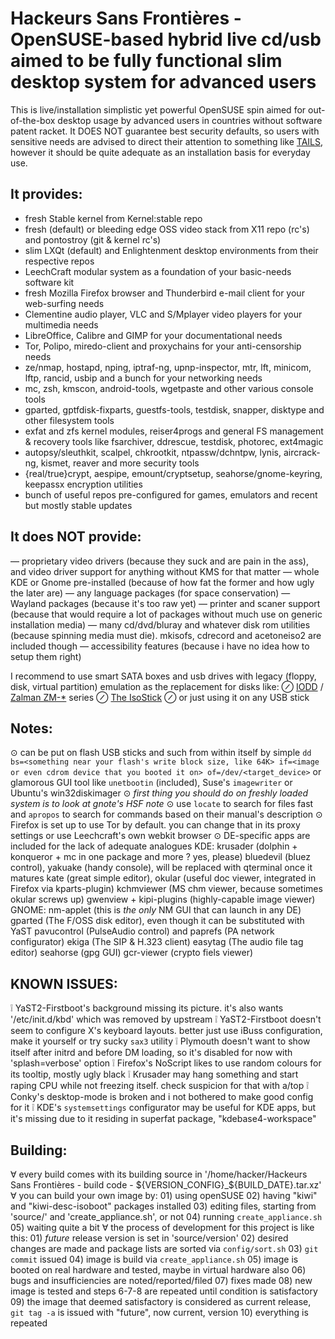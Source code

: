 ﻿Hackeurs Sans Frontières - OpenSUSE-based hybrid live cd/usb aimed to be fully functional slim desktop system for advanced users
================================================================================================================================

This is live/installation simplistic yet powerful OpenSUSE spin aimed for out-of-the-box desktop usage by advanced users in countries without software patent racket.
It DOES NOT guarantee best security defaults, so users with sensitive needs are advised to direct their attention to something like [TAILS](https://tails.boum.org), however it should be quite adequate as an installation basis for everyday use.

It provides:
------------
* fresh Stable kernel from Kernel:stable repo
* fresh (default) or bleeding edge OSS video stack from X11 repo (rc's) and pontostroy (git & kernel rc's)
* slim LXQt (default) and Enlightenment desktop environments from their respective repos
* LeechCraft modular system as a foundation of your basic-needs software kit
* fresh Mozilla Firefox browser and Thunderbird e-mail client for your web-surfing needs
* Clementine audio player, VLC and S/Mplayer video players for your multimedia needs
* LibreOffice, Calibre and GIMP for your documentational needs
* Tor, Polipo, miredo-client and proxychains for your anti-censorship needs
* ze/nmap, hostapd, nping, iptraf-ng, upnp-inspector, mtr, lft, minicom, lftp, rancid, usbip and a bunch for your networking needs
* mc, zsh, kmscon, android-tools, wgetpaste and other various console tools
* gparted, gptfdisk-fixparts, guestfs-tools, testdisk, snapper, disktype and other filesystem tools
* exfat and zfs kernel modules, reiser4progs and general FS management & recovery tools like fsarchiver, ddrescue, testdisk, photorec, ext4magic
* autopsy/sleuthkit, scalpel, chkrootkit, ntpassw/dchntpw, lynis, aircrack-ng, kismet, reaver and more security tools
* {real/true}crypt, aespipe, emount/cryptsetup, seahorse/gnome-keyring, keepassx encryption utilities
* bunch of useful repos pre-configured for games, emulators and recent but mostly stable updates

It does NOT provide:
--------------------
— proprietary video drivers (because they suck and are pain in the ass), and video driver support for anything without KMS for that matter
— whole KDE or Gnome pre-installed (because of how fat the former and how ugly the later are)
— any language packages (for space conservation)
— Wayland packages (because it's too raw yet)
— printer and scaner support (because that would require a lot of packages without much use on generic installation media)
— many cd/dvd/bluray and whatever disk rom utilities (because spinning media must die). mkisofs, cdrecord and acetoneiso2 are included though
— accessibility features (because i have no idea how to setup them right)

I recommend to use smart SATA boxes and usb drives with legacy (floppy, disk, virtual partition) emulation as the replacement for disks like:
⊘ [IODD](www.iodd.co.kr) / [Zalman ZM-*](www.zalman.com/global/product/CategorySecond_Pic.php) series
⊘ [The IsoStick](isostick.com)
⊘ or just using it on any USB stick

Notes:
------
⊙ can be put on flash USB sticks and such from within itself by
	simple `dd bs=<something near your flash's write block size, like 64K> if=<image or even cdrom device that you booted it on> of=/dev/<target_device>`
	or glamorous GUI tool like `unetbootin` (included), Suse's `imagewriter` or Ubuntu's win32diskimager
⊙ *first thing you should do on freshly loaded system is to look at gnote's HSF note*
⊙ use `locate` to search for files fast and `apropos` to search for commands based on their manual's description
⊙ Firefox is set up to use Tor by default. you can change that in its proxy settings or use Leechcraft's own webkit browser
⊙ DE-specific apps are included for the lack of adequate analogues
	KDE: 	krusader (dolphin + konqueror + mc in one package and more ? yes, please)
		bluedevil (bluez control),
		yakuake (handy console), will be replaced with qterminal once it matures
		kate (great simple editor),
		okular (useful doc viewer, integrated in Firefox via kparts-plugin)
		kchmviewer (MS chm viewer, because sometimes okular screws up)
		gwenview + kipi-plugins (highly-capable image viewer)
	GNOME: 	nm-applet (this is _the only_ NM GUI that can launch in any DE)
		gparted (The F/OSS disk editor), even though it can be substituted with YaST
		pavucontrol (PulseAudio control) and paprefs (PA network configurator)
		ekiga (The SIP & H.323 client)
		easytag (The audio file tag editor)
		seahorse (gpg GUI)
		gcr-viewer (crypto fiels viewer)

KNOWN ISSUES:
-------------
❕ YaST2-Firstboot's background missing its picture. it's also wants '/etc/init.d/kbd' which was removed by upstream
❕ YaST2-Firstboot doesn't seem to configure X's keyboard layouts. better just use iBuss configuration, make it yourself or try sucky `sax3` utility
❕ Plymouth doesn't want to show itself after initrd and before DM loading, so it's disabled for now with 'splash=verbose' option
❕ Firefox's NoScript likes to use random colours for its tooltip, mostly ugly black
❕ Krusader may hang something and start raping CPU while not freezing itself. check suspicion for that with a/top
❕ Conky's desktop-mode is broken and i not bothered to make good config for it
❕ KDE's `systemsettings` configurator may be useful for KDE apps, but it's missing due to it residing in superfat package, "kdebase4-workspace"

Building:
---------
∀ every build comes with its building source in '/home/hacker/Hackeurs Sans Frontières - build code - ${VERSION_CONFIG}_${BUILD_DATE}.tar.xz'
∀ you can build your own image by:
	01) using openSUSE
	02) having "kiwi" and "kiwi-desc-isoboot" packages installed
	03) editing files, starting from 'source/' and 'create_appliance.sh', or not
	04) running `create_appliance.sh`
	05) waiting quite a bit
∀ the process of development for this project is like this:
	01) _future_ release version is set in 'source/version'
	02) desired changes are made and package lists are sorted via `config/sort.sh`
	03) `git commit` issued
	04) image is build via `create_appliance.sh`
	05) image is booted on real hardware and tested, maybe in virtual hardware also
	06) bugs and insufficiencies are noted/reported/filed
	07) fixes made
	08) new image is tested and steps 6-7-8 are repeated until condition is satisfactory
	09) the image that deemed satisfactory is considered as current release, `git tag -a` is issued with "future", now current, version
	10) everything is repeated
